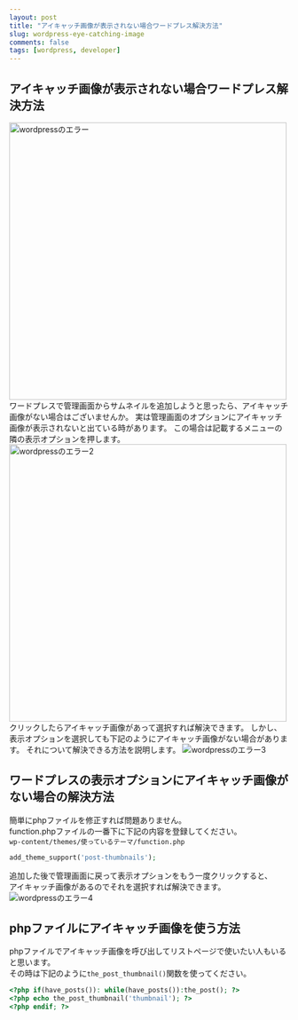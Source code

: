 ```yaml
---
layout: post
title: "アイキャッチ画像が表示されない場合ワードプレス解決方法"
slug: wordpress-eye-catching-image
comments: false
tags: [wordpress, developer]
---
```

## アイキャッチ画像が表示されない場合ワードプレス解決方法
<img src="https://drive.google.com/uc?export=view&id=1v1g06Mvx-zclnrCYaiONnnaPSZV-wswx" alt="wordpressのエラー"  width="500" >
ワードプレスで管理画面からサムネイルを追加しようと思ったら、アイキャッチ画像がない場合はございませんか。  
実は管理画面のオプションにアイキャッチ画像が表示されないと出ている時があります。  
この場合は記載するメニューの隣の表示オプションを押します。    
<img src="https://drive.google.com/uc?export=view&id=1yaWEj9YjMfVIX_AMIs_D3wdop53z3KQ8" alt="wordpressのエラー2"  width="500" >
クリックしたらアイキャッチ画像があって選択すれば解決できます。
しかし、表示オプションを選択しても下記のようにアイキャッチ画像がない場合があります。  
それについて解決できる方法を説明します。  
<img src="https://drive.google.com/uc?export=view&id=1r1CAONTqEvWPp-X8u8tsSvoTAX9jEzec" alt="wordpressのエラー3">

## ワードプレスの表示オプションにアイキャッチ画像がない場合の解決方法
簡単にphpファイルを修正すれば問題ありません。  
function.phpファイルの一番下に下記の内容を登録してください。  
`wp-content/themes/使っているテーマ/function.php`  
```php
add_theme_support('post-thumbnails');
```
追加した後で管理画面に戻って表示オプションをもう一度クリックすると、  
アイキャッチ画像があるのでそれを選択すれば解決できます。  
<img src="https://drive.google.com/uc?export=view&id=1lvQOyM3dwEGx5y1VlrkI208NRpv_HFAK" alt="wordpressのエラー4">

## phpファイルにアイキャッチ画像を使う方法
phpファイルでアイキャッチ画像を呼び出してリストページで使いたい人もいると思います。  
その時は下記のように`the_post_thumbnail()`関数を使ってください。  
```php
<?php if(have_posts()): while(have_posts()):the_post(); ?>
<?php echo the_post_thumbnail('thumbnail'); ?>
<?php endif; ?>
```